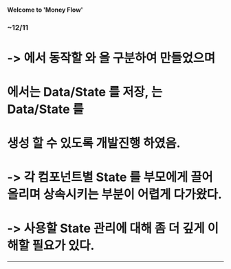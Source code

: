 #### Welcome to 'Money Flow'

### ~12/11
# -> <App /> 에서 동작할 <Expenses /> 와 <NewExpense /> 을 구분하여 만들었으며 <br>
# <Expenses /> 에서는 Data/State 를 저장, <NewExpense /> 는 Data/State 를 <br>
# 생성 할 수 있도록 개발진행 하였음. <br>
# -> 각 컴포넌트별 State 를 부모에게 끌어올리며 상속시키는 부분이 어렵게 다가왔다. <br>
# -> 사용할 State 관리에 대해 좀 더 깊게 이해할 필요가 있다. <br>
-----------------------------------------------------------------------
